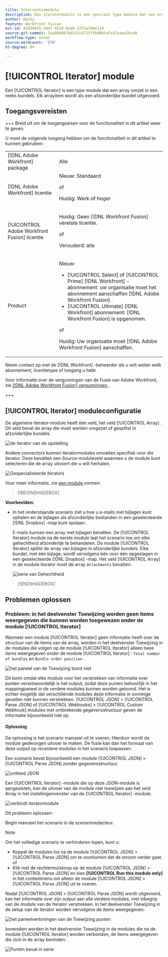 ```yaml
---
title: Interventiemodule
description: Een iteratormodule is een speciaal type module dat een array omzet in een reeks bundels. Elk arrayitem wordt als een afzonderlijke bundel uitgevoerd.
author: Becky
feature: Workfront Fusion
exl-id: 43d39955-3dd7-453d-8eb0-3253a768e114
source-git-commit: 3aa896867bd143c67157fb886fafa37eaee2bc00
workflow-type: tm+mt
source-wordcount: '570'
ht-degree: 0%

---
```


# [!UICONTROL Iterator] module

Een [!UICONTROL Iterator] is een type module dat een array omzet in een reeks bundels. Elk arrayitem wordt als een afzonderlijke bundel uitgevoerd.

## Toegangsvereisten

+++ Breid uit om de toegangseisen voor de functionaliteit in dit artikel weer te geven.

U moet de volgende toegang hebben om de functionaliteit in dit artikel te kunnen gebruiken:

<table style="table-layout:auto">
 <col> 
 <col> 
 <tbody> 
  <tr> 
    <td role="rowheader">[!DNL Adobe Workfront] package</td> 
   <td> <p>Alle</p> </td> 
  </tr> 
  <tr data-mc-conditions=""> 
   <td role="rowheader">[!DNL Adobe Workfront] licentie</td> 
   <td> Nieuw: Standaard<p>of</p><p>Huidig: Werk of hoger</p> </td> 
  </tr> 
  <tr> 
   <td role="rowheader">[!UICONTROL Adobe Workfront Fusion] licentie</td> 
   <td>
   <p>Huidig: Geen [!DNL Workfront Fusion] vereiste licentie.</p>
   <p>of</p>
   <p>Verouderd: alle </p>
   </td> 
  </tr> 
  <tr> 
   <td role="rowheader">Product</td> 
   <td>
   <p>Nieuw:</p> <ul><li>[!UICONTROL Select] of [!UICONTROL Prime] [!DNL Workfront] -abonnement: uw organisatie moet het abonnement aanschaffen [!DNL Adobe Workfront Fusion] .</li><li>[!UICONTROL Ultimate] [!DNL Workfront] abonnement: [!DNL Workfront Fusion] is opgenomen.</li></ul>
   <p>of</p>
   <p>Huidig: Uw organisatie moet [!DNL Adobe Workfront Fusion] aanschaffen.</p>
   </td> 
  </tr>
 </tbody> 
</table>


Neem contact op met de [!DNL Workfront] -beheerder als u wilt weten welk abonnement, licentietype of toegang u hebt.

Voor informatie over de vergunningen van de Fusie van Adobe Workfront, zie [[!DNL Adobe Workfront Fusion]  vergunningen ](/help/workfront-fusion/set-up-and-manage-workfront-fusion/licensing-operations-overview/license-automation-vs-integration.md).

+++

## [!UICONTROL Iterator] moduleconfiguratie

De algemene Iterator-module heeft één veld, het veld [!UICONTROL Array] . Dit veld bevat de array die moet worden omgezet of gesplitst in afzonderlijke bundels.

![ de iterator van de opstelling ](assets/set-up-iterator.jpg)

Andere connectors kunnen iteratormodules omvatten specifiek voor die iterator. Deze bevatten een Source-moduleveld waarmee u de module kunt selecteren die de array uitvoert die u wilt herhalen.

![ Gespecialiseerde iterators ](assets/specialized-iterators.jpg)

Voor meer informatie, zie [ een module ](/help/workfront-fusion/create-scenarios/add-modules/configure-a-modules-settings.md) vormen.

>[!BEGINSHADEBOX]

**Voorbeelden:**

* In het onderstaande scenario ziet u hoe u e-mails met bijlagen kunt ophalen en de bijlagen als afzonderlijke bestanden in een geselecteerde [!DNL Dropbox] -map kunt opslaan.

  E-mails kunnen een array met bijlagen bevatten. De [!UICONTROL Iterator] module na de eerste module laat het scenario toe om elke gehechtheid afzonderlijk te behandelen. De module [!UICONTROL Iterator] splitst de array van bijlagen in afzonderlijke bundels. Elke bundel, met één bijlage, wordt vervolgens één voor één opgeslagen in een geselecteerde [!DNL Dropbox] -map. Het veld [!UICONTROL Array] in de module Iterator moet de array `Attachments` bevatten.

  ![ serie van Gehechtheid ](assets/attachments-array.jpg)

>[!ENDSHADEBOX]


## Problemen oplossen

### Probleem: in het deelvenster Toewijzing worden geen items weergegeven die kunnen worden toegewezen onder de module [!UICONTROL Iterator]

Wanneer een module [!UICONTROL Iterator] geen informatie heeft over de structuur van de items van de array, worden in het deelvenster Toewijzing in de modules die volgen op de module [!UICONTROL Iterator] alleen twee items weergegeven onder de module [!UICONTROL Iterator] : `Total number of bundles` en `Bundle order position` .

![ het paneel van de Toewijzing toont niet ](assets/mapping-panel-doesnt-display.png)

Dit komt omdat elke module voor het verstrekken van informatie over punten verantwoordelijk is het output, zodat deze punten behoorlijk in het mappingpaneel in de verdere modules kunnen worden getoond. Het is echter mogelijk dat verschillende modules deze informatie in sommige gevallen niet kunnen verstrekken. [!UICONTROL JSON] > [!UICONTROL Parse JSON] of [!UICONTROL Webhooks] > [!UICONTROL Custom Webhook] modules met ontbrekende gegevensstructuur geven de informatie bijvoorbeeld niet op.

#### Oplossing

De oplossing is het scenario manueel uit te voeren. Hierdoor wordt de module gedwongen uitvoer te maken. De fusie kan dan het formaat van deze output op recentere modules in het scenario toepassen.

Een scenario bevat bijvoorbeeld een module [!UICONTROL JSON] > [!UICONTROL Parse JSON] zonder gegevensstructuur.

![ ontleed JSON ](assets/json-parse-json.png)

Een [!UICONTROL Iterator] -module die op deze JSON-module is aangesloten, kan de uitvoer van de module niet toewijzen aan het veld Array in het instellingenvenster van de [!UICONTROL Iterator] -module.

![ verbindt iteratormodule ](assets/connect-iterator-module.png)

Dit probleem oplossen:

Begin manueel het scenario in de scenarioredacteur.

>[!NOTE]
>
>Om het volledige scenario te verhinderen lopen, kunt u:
>
>* Koppel de modules los na de module [!UICONTROL JSON] > [!UICONTROL Parse JSON] om te voorkomen dat de stroom verder gaat.
>   of
>* Klik met de rechtermuisknop op de module [!UICONTROL JSON] > [!UICONTROL Parse JSON] en kies **[!UICONTROL Run this module only]** in het contextmenu om alleen de module [!UICONTROL JSON] > [!UICONTROL Parse JSON] uit te voeren.

Nadat [!UICONTROL JSON] > [!UICONTROL Parse JSON] wordt uitgevoerd, kan het informatie over zijn output aan alle verdere modules, met inbegrip van de module van de Iterator verstrekken. In het deelvenster Toewijzing in de setup van de iterator worden vervolgens de items weergegeven:

![ het paneelvertoningen van de Toewijzing punten ](assets/mapping-panel-displays-items.png)

bovendien worden in het deelvenster Toewijzing in de modules die na de module [!UICONTROL Iterator] worden verbonden, de items weergegeven die zich in de array bevinden:

![ Punten bevat in serie ](assets/items-contained-in-array.png)
